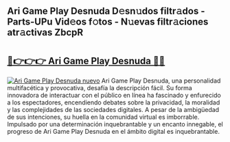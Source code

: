 ## Ari Game Play Desnuda D𝚎sn𝚞dos filtr𝚊dos - Parts-UPu Vid𝚎os f𝚘tos - N𝚞evas filtr𝚊ciones atr𝚊ctivas ZbcpR

# <h2><a href="http://mbd8e0.tromn.icu/?c=Ari+Game+Play+Desnuda">🔗👉👉👉 Ari Game Play Desnuda 🔗🔗</a></h2>

[![Ari Game Play Desnuda nuevo](https://i.imgur.com/pEAQMta.gif)](http://mbd8e0.tromn.icu/?c=Ari+Game+Play+Desnuda)
Ari Game Play Desnuda, una personalidad multifacética y provocativa, desafía la descripción fácil. Su forma innovadora de interactuar con el público en línea ha fascinado y enfurecido a los espectadores, encendiendo debates sobre la privacidad, la moralidad y las complejidades de las sociedades digitales. A pesar de la ambigüedad de sus intenciones, su huella en la comunidad virtual es imborrable. Impulsado por una determinación inquebrantable y un encanto innegable, el progreso de Ari Game Play Desnuda en el ámbito digital es inquebrantable.
